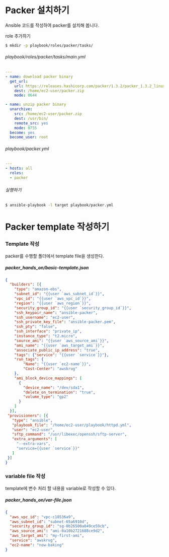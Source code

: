
# Packer 설치하기
Ansible 코드를 작성하여 packer를 설치해 봅니다.

role 추가하기
```bash
$ mkdir -p playbook/roles/packer/tasks/
```
###### playbook/roles/packer/tasks/main.yml
```yaml
---
- name: download packer binary
  get_url:
    url: https://releases.hashicorp.com/packer/1.3.2/packer_1.3.2_linux_amd64.zip
    dest: /home/ec2-user/packer.zip
    mode: 0644

- name: unzip packer binary
  unarchive:
    src: /home/ec2-user/packer.zip
    dest: /usr/bin/
    remote_src: yes
    mode: 0755
  become: yes
  become_user: root
```
###### playbook/packer.yml
```yaml
---
- hosts: all
  roles:
  - packer
```

###### 실행하기
```bash
$ ansible-playbook -l target playbook/packer.yml
```

# Packer template 작성하기
### Template 작성
packer를 수행할 폴더에서 template file을 생성한다.

##### packer_hands_on/basic-template.json
```json
{
  "builders": [{
    "type": "amazon-ebs",
    "subnet_id": "{{user `aws_subnet_id`}}",
    "vpc_id": "{{user `aws_vpc_id`}}",
    "region": "{{user `aws_region`}}",
    "security_group_id": "{{user `security_group_id`}}",
    "ssh_keypair_name": "ansible-packer",
    "ssh_username": "ec2-user",
    "ssh_private_key_file": "ansible-packer.pem",
    "ssh_pty": "false",
    "ssh_interface": "private_ip",
    "instance_type": "t2.micro",
    "source_ami": "{{user `aws_source_ami`}}",
    "ami_name": "{{user `aws_target_ami`}}",
    "associate_public_ip_address": "true",
    "tags": {"service": "{{user `service`}}"},
    "run_tags": {
        "Name": "{{user `ec2-name`}}",
        "Cost-Center": "awskrug"
    },
    "ami_block_device_mappings": [
      {
        "device_name": "/dev/sda1",
        "delete_on_termination": "true",
        "volume_type": "gp2"
      }
    ]
  }],
 "provisioners": [{
   "type": "ansible",
   "playbook_file": "/home/ec2-user/playbook/httpd.yml",
   "user": "ec2-user",
   "sftp_command": "/usr/libexec/openssh/sftp-server",
   "extra_arguments": [
     "--extra-vars",
     "service={{user `service`}}"
   ]
 }]
}
```
### variable file 작성
template에 변수 처리 할 내용을 variable로 작성할 수 있다.

##### packer_hands_on/var-file.json
```json
{
  "aws_vpc_id": "vpc-c10536a9",
  "aws_subnet_id": "subnet-65a6910d",
  "security_group_id": "sg-0b26500a049ce59cb",
  "aws_source_ami": "ami-0a10b2721688ce9d2",
  "aws_target_ami": "my-first-ami",
  "service": "awskrug",
  "ec2-name": "now-baking"
}
```









<br><br><br><br><br><br><br><br><br><br><br><br>
